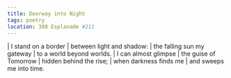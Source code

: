 ```yaml
---
title: Doorway into Night
tags: poetry
location: 380 Esplanade #211
---
```


| I stand on a border
| between light and shadow:
| the falling sun my gateway
| to a world beyond worlds.
| I can almost glimpse
| the guise of Tomorrow
| hidden behind the rise;
| when darkness finds me
| and sweeps me into time.

